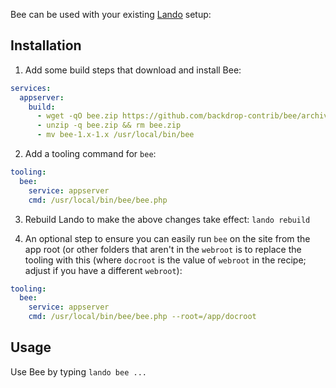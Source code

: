 Bee can be used with your existing [Lando](https://lando.dev/) setup:

## Installation
1. Add some build steps that download and install Bee:
  ```yaml
  services:
    appserver:
      build:
        - wget -qO bee.zip https://github.com/backdrop-contrib/bee/archive/1.x-1.x.zip
        - unzip -q bee.zip && rm bee.zip
        - mv bee-1.x-1.x /usr/local/bin/bee
  ```

2. Add a tooling command for `bee`:
  ```yaml
  tooling:
    bee:
      service: appserver
      cmd: /usr/local/bin/bee/bee.php
  ```

3. Rebuild Lando to make the above changes take effect: `lando rebuild`

4. An optional step to ensure you can easily run `bee` on the site from the app root (or other folders that aren't in the `webroot` is to replace the tooling with this (where `docroot` is the value of `webroot` in the recipe; adjust if you have a different `webroot`):
```yaml
tooling:
  bee:
    service: appserver
    cmd: /usr/local/bin/bee/bee.php --root=/app/docroot
```

## Usage
Use Bee by typing `lando bee ...`
